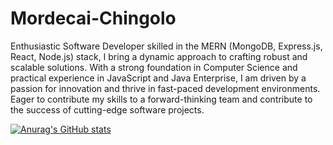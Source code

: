 # Mordecai-Chingolo

Enthusiastic Software Developer skilled in the MERN (MongoDB, Express.js, React, Node.js) stack, I bring a dynamic approach to crafting robust and scalable solutions. With a strong foundation in Computer Science and practical experience in JavaScript and Java Enterprise, I am driven by a passion for innovation and thrive in fast-paced development environments. Eager to contribute my skills to a forward-thinking team and contribute to the success of cutting-edge software projects.

[![Anurag's GitHub stats](https://github-readme-stats.vercel.app/api?username=mord100)](https://github.com/anuraghazra/github-readme-stats)
